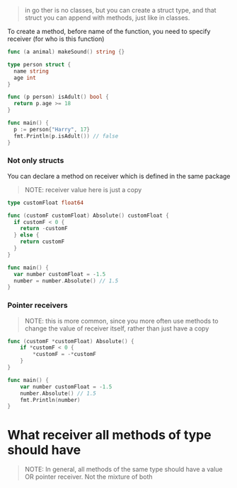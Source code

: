 > in go ther is no classes, but you can create a struct type, and that struct you can append with methods, just like in classes.  

To create a method, before name of the function, you need to specify receiver (for who is this function)
```go
func (a animal) makeSound() string {}
```

```go
type person struct {
  name string
  age int
}

func (p person) isAdult() bool {
  return p.age >= 18
}

func main() {
  p := person{"Harry", 17}
  fmt.Println(p.isAdult()) // false
}
```

### Not only structs
You can declare a method on receiver which is defined in the same package

> NOTE: receiver value here is just a copy

```go
type customFloat float64

func (customF customFloat) Absolute() customFloat {
  if customF < 0 {
    return -customF
  } else {
    return customF
  }
}

func main() {
  var number customFloat = -1.5
  number = number.Absolute() // 1.5
}
```

### Pointer receivers
> NOTE: this is more common, since you more often use methods to change the value of receiver itself, rather than just have a copy
```go
func (customF *customFloat) Absolute() {
	if *customF < 0 {
		*customF = -*customF
	}
}

func main() {
	var number customFloat = -1.5
	number.Absolute() // 1.5
	fmt.Println(number)
}
```


# What receiver all methods of type should have

> NOTE: In general, all methods of the same type should have a value OR pointer receiver. Not the mixture of both
